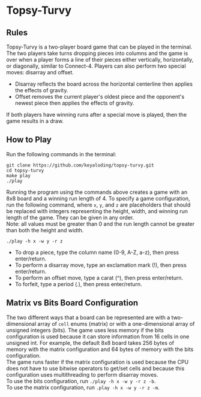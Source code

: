 # Topsy-Turvy

## Rules

Topsy-Turvy is a two-player board game that can be played in the terminal.
The two players take turns dropping pieces into columns and the game is over
when a player forms a line of their pieces either vertically, horizontally,
or diagonally, similar to Connect-4.
Players can also perform two special moves: disarray and offset.

- Disarray reflects the board across the horizontal centerline then applies
  the effects of gravity.
- Offset removes the current player's oldest piece and the opponent's newest
  piece then applies the effects of gravity.  

If both players have winning runs after a special move is played, then
the game results in a draw.

## How to Play

Run the following commands in the terminal:

```Unix
git clone https://github.com/keyaloding/topsy-turvy.git
cd topsy-turvy
make play
./play
```

Running the program using the commands above creates a game with an 8x8 board
and a winning run length of 4. To specify a game configuration, run the
following command, where `x`, `y`, and `z` are placeholders that should be
replaced with integers representing the height, width, and winning run length
of the game. They can be given in any order.  
Note: all values must be greater than 0 and the run length cannot be greater
than both the height and width.

```Unix
./play -h x -w y -r z
```

- To drop a piece, type the column name (0-9, A-Z, a-z), then press enter/return.
- To perform a disarray move, type an exclamation mark (!), then press enter/return.
- To perform an offset move, type a carat (^), then press enter/return.
- To forfeit, type a period (.), then press enter/return.

## Matrix vs Bits Board Configuration

The two different ways that a board can be represented are with a
two-dimensional array of `cell` enums (matrix) or with a one-dimensional array
of unsigned integers (bits). The game uses less memory if the bits
configuration is used because it can store information from 16 cells in one
unsigned int.
For example, the default 8x8 board takes 256 bytes of memory with the
matrix configuration and 64 bytes of memory with the bits configuration.  
The game runs faster if the matrix configuration is used because the CPU does
not have to use bitwise operators to get/set cells and because this
configuration uses multithreading to perform disarray moves.  
To use the bits configuration, run `./play -h x -w y -r z -b`.  
To use the matrix configuration, run `.play -h x -w y -r z -m`.
